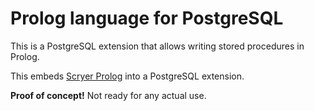 # Prolog language for PostgreSQL

This is a PostgreSQL extension that allows writing stored procedures in Prolog.

This embeds [Scryer Prolog](https://www.scryer.pl) into a PostgreSQL extension.

**Proof of concept!** Not ready for any actual use.
